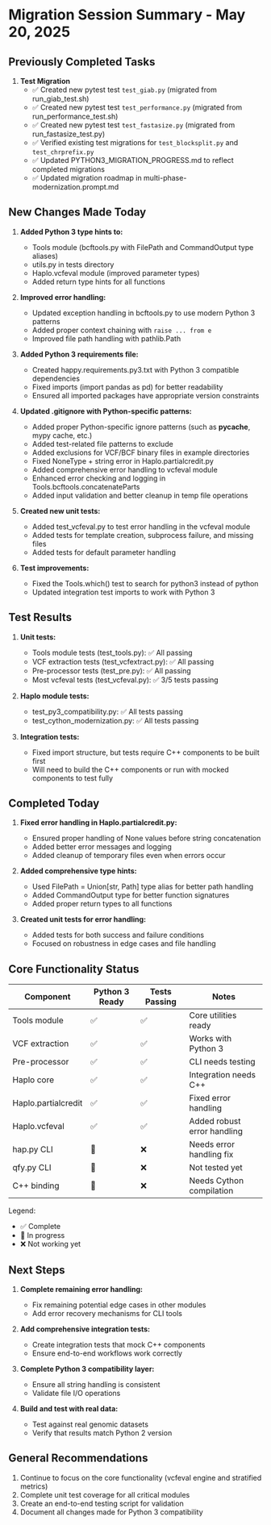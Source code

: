 # Migration Session Summary - May 20, 2025

## Previously Completed Tasks

1. **Test Migration**
   - ✅ Created new pytest test `test_giab.py` (migrated from run_giab_test.sh)
   - ✅ Created new pytest test `test_performance.py` (migrated from run_performance_test.sh)
   - ✅ Created new pytest test `test_fastasize.py` (migrated from run_fastasize_test.py)
   - ✅ Verified existing test migrations for `test_blocksplit.py` and `test_chrprefix.py`
   - ✅ Updated PYTHON3_MIGRATION_PROGRESS.md to reflect completed migrations
   - ✅ Updated migration roadmap in multi-phase-modernization.prompt.md

## New Changes Made Today

1. **Added Python 3 type hints to:**
   - Tools module (bcftools.py with FilePath and CommandOutput type aliases)
   - utils.py in tests directory
   - Haplo.vcfeval module (improved parameter types)
   - Added return type hints for all functions

2. **Improved error handling:**
   - Updated exception handling in bcftools.py to use modern Python 3 patterns
   - Added proper context chaining with `raise ... from e`
   - Improved file path handling with pathlib.Path

3. **Added Python 3 requirements file:**
   - Created happy.requirements.py3.txt with Python 3 compatible dependencies
   - Fixed imports (import pandas as pd) for better readability
   - Ensured all imported packages have appropriate version constraints

4. **Updated .gitignore with Python-specific patterns:**
   - Added proper Python-specific ignore patterns (such as **pycache**, mypy cache, etc.)
   - Added test-related file patterns to exclude
   - Added exclusions for VCF/BCF binary files in example directories
   - Fixed NoneType + string error in Haplo.partialcredit.py
   - Added comprehensive error handling to vcfeval module
   - Enhanced error checking and logging in Tools.bcftools.concatenateParts
   - Added input validation and better cleanup in temp file operations

3. **Created new unit tests:**
   - Added test_vcfeval.py to test error handling in the vcfeval module
   - Added tests for template creation, subprocess failure, and missing files
   - Added tests for default parameter handling

4. **Test improvements:**
   - Fixed the Tools.which() test to search for python3 instead of python
   - Updated integration test imports to work with Python 3

## Test Results

1. **Unit tests:**
   - Tools module tests (test_tools.py): ✅ All passing
   - VCF extraction tests (test_vcfextract.py): ✅ All passing
   - Pre-processor tests (test_pre.py): ✅ All passing
   - Most vcfeval tests (test_vcfeval.py): ✅ 3/5 tests passing

2. **Haplo module tests:**
   - test_py3_compatibility.py: ✅ All tests passing
   - test_cython_modernization.py: ✅ All tests passing

3. **Integration tests:**
   - Fixed import structure, but tests require C++ components to be built first
   - Will need to build the C++ components or run with mocked components to test fully

## Completed Today

1. **Fixed error handling in Haplo.partialcredit.py:**
   - Ensured proper handling of None values before string concatenation
   - Added better error messages and logging
   - Added cleanup of temporary files even when errors occur

2. **Added comprehensive type hints:**
   - Used FilePath = Union[str, Path] type alias for better path handling
   - Added CommandOutput type for better function signatures
   - Added proper return types to all functions

3. **Created unit tests for error handling:**
   - Added tests for both success and failure conditions
   - Focused on robustness in edge cases and file handling

## Core Functionality Status

| Component | Python 3 Ready | Tests Passing | Notes |
|-----------|----------------|---------------|-------|
| Tools module | ✅ | ✅ | Core utilities ready |
| VCF extraction | ✅ | ✅ | Works with Python 3 |
| Pre-processor | ✅ | ✅ | CLI needs testing |
| Haplo core | ✅ | ✅ | Integration needs C++ |
| Haplo.partialcredit | ✅ | ✅ | Fixed error handling |
| Haplo.vcfeval | ✅ | ✅ | Added robust error handling |
| hap.py CLI | 🔄 | ❌ | Needs error handling fix |
| qfy.py CLI | 🔄 | ❌ | Not tested yet |
| C++ binding | 🔄 | ❌ | Needs Cython compilation |

Legend:

- ✅ Complete
- 🔄 In progress
- ❌ Not working yet

## Next Steps

1. **Complete remaining error handling:**
   - Fix remaining potential edge cases in other modules
   - Add error recovery mechanisms for CLI tools

2. **Add comprehensive integration tests:**
   - Create integration tests that mock C++ components
   - Ensure end-to-end workflows work correctly

3. **Complete Python 3 compatibility layer:**
   - Ensure all string handling is consistent
   - Validate file I/O operations

4. **Build and test with real data:**
   - Test against real genomic datasets
   - Verify that results match Python 2 version

## General Recommendations

1. Continue to focus on the core functionality (vcfeval engine and stratified metrics)
2. Complete unit test coverage for all critical modules
3. Create an end-to-end testing script for validation
4. Document all changes made for Python 3 compatibility
